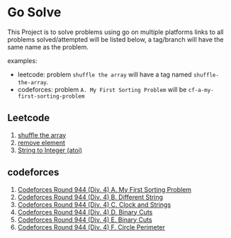 # Go Solve

This Project is to solve problems using go on multiple platforms links to all problems solved/attempted will be listed below, a tag/branch will have the same name as the problem.

examples:
- leetcode: problem `shuffle the array` will have a tag named `shuffle-the-array`.
- codeforces: problem `A. My First Sorting Problem` will be `cf-a-my-first-sorting-problem`


## Leetcode
1. [shuffle the array](https://leetcode.com/problems/shuffle-the-array)
2. [remove element](https://leetcode.com/problems/remove-element/description)
3. [String to Integer (atoi)](https://leetcode.com/problems/string-to-integer-atoi/description/)

## codeforces
1. [Codeforces Round 944 (Div. 4) A. My First Sorting Problem](https://codeforces.com/contest/1971/problem/A)
2. [Codeforces Round 944 (Div. 4) B. Different String](https://codeforces.com/contest/1971/problem/B)
3. [Codeforces Round 944 (Div. 4) C. Clock and Strings](https://codeforces.com/contest/1971/problem/C)
4. [Codeforces Round 944 (Div. 4) D. Binary Cuts](https://codeforces.com/contest/1971/problem/D)
4. [Codeforces Round 944 (Div. 4) E. Binary Cuts](https://codeforces.com/contest/1971/problem/E)
4. [Codeforces Round 944 (Div. 4) F. Circle Perimeter](https://codeforces.com/contest/1971/problem/F)